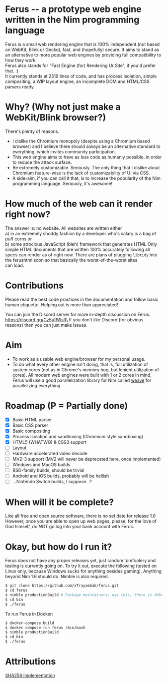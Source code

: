 # Ferus -- a prototype web engine written in the Nim programming language
Ferus is a small web rendering engine that is 100% independent (not based on WebKit, Blink or Gecko), fast, and (hopefully) secure. It aims to stand as an alternative to more popular web engines by providing full compatibility to how they work.\
Ferus also stands for "Fast Engine (for) Rendering Ur Site", if you'd prefer that. :)\
It currently stands at 2519 lines of code, and has process isolation, simple compositing, a WIP layout engine, an incomplete DOM and HTML/CSS parsers ready.

# Why? (Why not just make a WebKit/Blink browser?)
There's plenty of reasons.
- I dislike the Chromium monopoly (despite using a Chromium based browser) and I believe there should always be an alternative standard to everything, which invites community participation.
- This web engine aims to have as less code as humanly possible, in order to reduce the attack surface.
- Be extremely customizable. Seriously. The only thing that I dislike about Chromium feature-wise is the lack of customizability of UI via CSS.
- A side-aim, if you can call it that, is to increase the popularity of the Nim programming language. Seriously, it's awesome!

# How much of the web can it render right now?
The answer is: no website. All websites are written either\
a) in an extremely shoddy fashion by a developer who's salary is a bag of puff corns or\
b) some atrocious JavaScript (bleh) framework that generates HTML
Only simple HTML documents that are written 100% accurately following all specs can render as of right now. There are plans of plugging `libtidy` into the ferushtml soon so that basically the worst-of-the-worst sites\
can load.

# Contributions
Please read the best code practices in the documentation and follow basic human etiquette.
Helping out is more than appreciated!

You can join the Discord server for more in-depth discussion on Ferus: https://discord.gg/Cz5uRWsR\
If you don't like Discord (for obvious reasons) then you can just make issues.

# Aim
- To work as a usable web engine/browser for my personal usage.
- To do what every other engine isn't doing, that is, full utilization of system cores (not as in Chrome's memory hog, but lenient utilization of cores). All modern web engines were built with 1 or 2 cores in mind, Ferus will use a good parallelization library for Nim called [weave](https://github.com/mratsim/weave) for parallelizing everything.

# Roadmap (P = Partially done)
- [X] Basic HTML parser
- [X] Basic CSS parser
- [X] Basic compositing
- [X] Process isolation and sandboxing (Chromium style sandboxing)
- [X] HTML5 (WHATWG) & CSS3 support
- [ ] Layout
- [ ] Hardware accelerated video decode
- [ ] MV2-3 support (MV2 will never be deprecated here, once implemented)
- [ ] Windows and MacOS builds
- [ ] BSD-family builds, should be trivial
- [ ] Android and iOS builds, probably will be hellish
- [ ] ...Nintendo Switch builds, I suppose...?

# When will it be complete?
Like all free and open source software, there is no set date for release 1.0
However, once you are able to open up web pages, please, for the love of God himself, do *NOT*
go log into your bank account with Ferus.

# Okay, but how do I run it?
Ferus does not have any proper releases yet, just random tomfoolery and testing is currently going on. To try it out, execute the following (tested on Linux only, because Windows sucks for anything besides gaming).
Anything beyond Nim 1.6 should do. Nimble is also required.
```bash
$ git clone https://github.com/xTrayambak/ferus.git
$ cd ferus
$ nimble productionBuild # Package maintainers: use this, there is debugBuild, but it is only for Ferus developers and it produces bloated binaries
$ cd bin
$ ./ferus
```

To run Ferus in Docker:
```bash
$ docker-compose build
$ docker compose run ferus /bin/bash
$ nimble productionBuild
$ cd bin
$ ./ferus
```

# Attributions
[SHA256 implementation](https://github.com/jangko/nimSHA2/)
